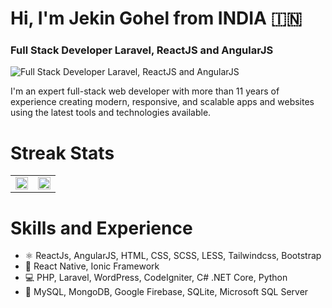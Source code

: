 # **Hi, I'm Jekin Gohel from INDIA 🇮🇳**
### Full Stack Developer Laravel, ReactJS and AngularJS
![Full Stack Developer Laravel, ReactJS and AngularJS](https://www.flexbox.in/Jekin-Github-Cover.jpeg)

I'm an expert full-stack web developer with more than 11 years of experience creating modern, responsive, and scalable apps and websites using the latest tools and technologies available.

# Streak Stats
<table>
  <tr>
    <td><img src="https://github-readme-stats.vercel.app/api?username=jekingohel&show_icons=true&count_private=true&theme=highcontrast" width="100%"/></td>
    <td><img src="https://streak-stats.demolab.com?user=jekingohel&theme=whatsapp-dark2" width="100%"/></td>
  </tr>
</table>


# Skills and Experience
- ⚛ ReactJs, AngularJS, HTML, CSS, SCSS, LESS, Tailwindcss, Bootstrap
- 📱 React Native, Ionic Framework
- 💻 PHP, Laravel, WordPress, CodeIgniter, C# .NET Core, Python
- :floppy_disk: MySQL, MongoDB, Google Firebase, SQLite, Microsoft SQL Server
